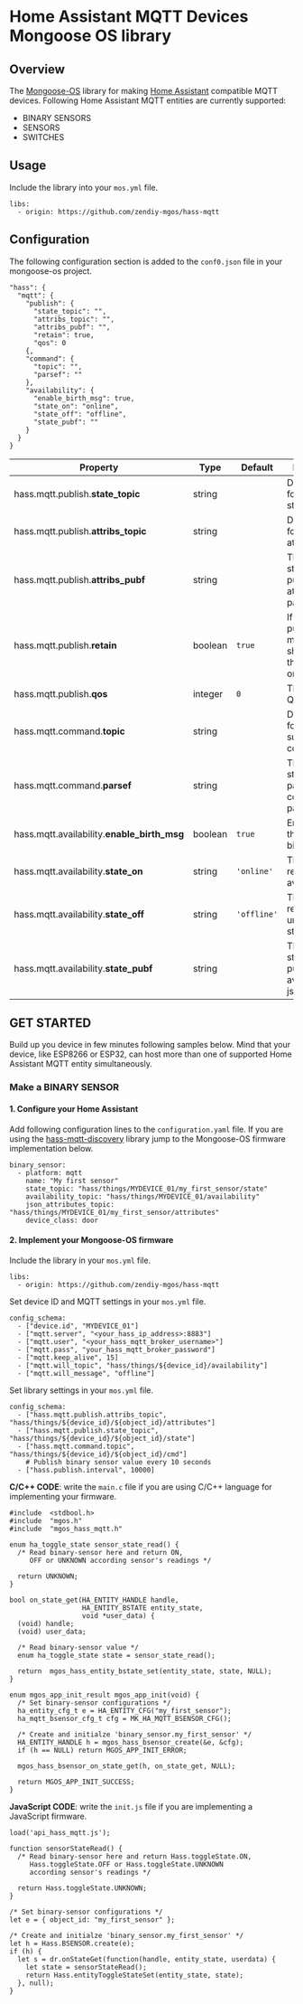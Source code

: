 # Home Assistant MQTT Devices Mongoose OS library
## Overview
The [Mongoose-OS](https://mongoose-os.com/) library for making [Home Assistant](https://www.home-assistant.io/) compatible MQTT devices. Following Home Assistant MQTT entities are currently supported:
 - BINARY SENSORS
 - SENSORS
 - SWITCHES
## Usage
Include the library into your `mos.yml` file.

    libs:
      - origin: https://github.com/zendiy-mgos/hass-mqtt
## Configuration
The following configuration section is added to the `conf0.json` file in your mongoose-os project.

    "hass": {
	  "mqtt": {
	    "publish": {
	      "state_topic": "",
	      "attribs_topic": "",
	      "attribs_pubf": "",
	      "retain": true,
	      "qos": 0
	    {,
	    "command": {
	      "topic": "",
	      "parsef": ""
	    },
	    "availability": {
	      "enable_birth_msg": true,
	      "state_on": "online",
	      "state_off": "offline",
	      "state_pubf": ""
	    }
	  }
    }

|Property|Type|Default|Description|
|--|--|--|--|
|hass.mqtt.publish.**state_topic**|string||Default topic for publishing state|
|hass.mqtt.publish.**attribs_topic**|string||Default topic for publishing attributes|
|hass.mqtt.publish.**attribs_pubf**|string||The format string for publishig attributes json payload|
|hass.mqtt.publish.**retain**|boolean|`true`|If the published message should have the retain flag on or not|
|hass.mqtt.publish.**qos**|integer|`0`|The maximum QoS level|
|hass.mqtt.command.**topic**|string||Default topic for subscribing to command|
|hass.mqtt.command.**parsef**|string||The format string for parsing the command json payload|
|hass.mqtt.availability.**enable_birth_msg**|boolean|`true`|Enable/disable the MQTT birth message|
|hass.mqtt.availability.**state_on**|string|`'online'`|The value that represents the available state|
|hass.mqtt.availability.**state_off**|string|`'offline'`|The value that represents the unavailable state|
|hass.mqtt.availability.**state_pubf**|string||The format string for publishig the availability json payload|
## GET STARTED
Build up you device in few minutes following samples below. Mind that your device, like ESP8266 or ESP32, can host more than one of supported Home Assistant MQTT entity simultaneously.
### Make a BINARY SENSOR
#### 1. Configure your Home Assistant
Add following configuration lines to the `configuration.yaml` file. If you are using the [hass-mqtt-discovery](https://github.com/zendiy-mgos/hass-mqtt-discovery) library jump to the Mongoose-OS firmware implementation below.

    binary_sensor:
      - platform: mqtt
        name: "My first sensor"
        state_topic: "hass/things/MYDEVICE_01/my_first_sensor/state"
        availability_topic: "hass/things/MYDEVICE_01/availability"
        json_attributes_topic: "hass/things/MYDEVICE_01/my_first_sensor/attributes"
        device_class: door
#### 2. Implement your Mongoose-OS firmware
Include the library in your `mos.yml` file.

    libs:
      - origin: https://github.com/zendiy-mgos/hass-mqtt
Set device ID and MQTT settings in your `mos.yml` file.

    config_schema:
      - ["device.id", "MYDEVICE_01"]
      - ["mqtt.server", "<your_hass_ip_address>:8883"]
      - ["mqtt.user", "<your_hass_mqtt_broker_username>"]
      - ["mqtt.pass", "your_hass_mqtt_broker_password"]
      - ["mqtt.keep_alive", 15]
      - ["mqtt.will_topic", "hass/things/${device_id}/availability"]
      - ["mqtt.will_message", "offline"]
Set library settings in your `mos.yml` file.

    config_schema:
      - ["hass.mqtt.publish.attribs_topic", "hass/things/${device_id}/${object_id}/attributes"]
      - ["hass.mqtt.publish.state_topic", "hass/things/${device_id}/${object_id}/state"]
      - ["hass.mqtt.command.topic", "hass/things/${device_id}/${object_id}/cmd"]
        # Publish binary sensor value every 10 seconds
      - ["hass.publish.interval", 10000]
**C/C++ CODE**: write the `main.c` file if you are using C/C++ language for implementing your firmware.

	#include  <stdbool.h> 
	#include  "mgos.h"
	#include  "mgos_hass_mqtt.h"
	
	enum ha_toggle_state sensor_state_read() {       
	  /* Read binary-sensor here and return ON,
	     OFF or UNKNOWN according sensor's readings */
	  
	  return UNKNOWN;
	}
	
	bool on_state_get(HA_ENTITY_HANDLE handle,
	                  HA_ENTITY_BSTATE entity_state,
	                  void *user_data) {
	  (void) handle;
	  (void) user_data;

	  /* Read binary-sensor value */
	  enum ha_toggle_state state = sensor_state_read();
	
	  return  mgos_hass_entity_bstate_set(entity_state, state, NULL);
	}
	
	enum mgos_app_init_result mgos_app_init(void) {
	  /* Set binary-sensor configurations */
	  ha_entity_cfg_t e = HA_ENTITY_CFG("my_first_sensor");   
	  ha_mqtt_bsensor_cfg_t cfg = MK_HA_MQTT_BSENSOR_CFG();	  
	  
	  /* Create and initialze 'binary_sensor.my_first_sensor' */ 
	  HA_ENTITY_HANDLE h = mgos_hass_bsensor_create(&e, &cfg);
	  if (h == NULL) return MGOS_APP_INIT_ERROR;	  
	  
	  mgos_hass_bsensor_on_state_get(h, on_state_get, NULL);
	  
	  return MGOS_APP_INIT_SUCCESS;
	}
**JavaScript CODE**: write the `init.js` file if you are implementing a JavaScript firmware.

	load('api_hass_mqtt.js');
	
	function sensorStateRead() {
	  /* Read binary-sensor here and return Hass.toggleState.ON,
	     Hass.toggleState.OFF or Hass.toggleState.UNKNOWN
	     according sensor's readings */
	     
	  return Hass.toggleState.UNKNOWN;
	}
	
	/* Set binary-sensor configurations */
	let e = { object_id: "my_first_sensor" };
	
	/* Create and initialze 'binary_sensor.my_first_sensor' */
	let h = Hass.BSENSOR.create(e);
	if (h) {
	  let s = dr.onStateGet(function(handle, entity_state, userdata) {
	    let state = sensorStateRead();
	    return Hass.entityToggleStateSet(entity_state, state);
	  }, null);
	}

